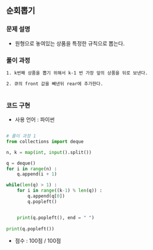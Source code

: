 ## 순회뽑기

### 문제 설명

- 원형으로 놓여있는 상품을 특정한 규칙으로 뽑는다.


### 풀이 과정

```txt
1. k번째 상품을 뽑기 위해서 k-1 번 가장 앞의 상품을 뒤로 보낸다.

2. 큐의 front 값을 빼낸뒤 rear에 추가한다.



```

### 코드 구현
- 사용 언어 : 파이썬

```python

# 풀이 과정 1
from collections import deque

n, k = map(int, input().split())

q = deque()
for i in range(n) :
    q.append(i + 1)

while(len(q) > 1) :
    for i in range((k-1) % len(q)) :
        q.append(q[0])
        q.popleft()


    print(q.popleft(), end = " ")
    
print(q.popleft())
```

- 점수 : 100점 / 100점
